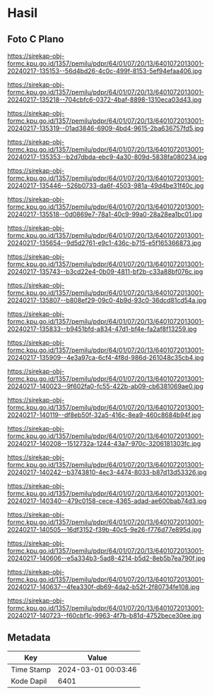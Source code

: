 # Hasil

## Foto C Plano

https://sirekap-obj-formc.kpu.go.id/1357/pemilu/pdpr/64/01/07/20/13/6401072013001-20240217-135153--56d4bd26-4c0c-499f-8153-5ef94efaa406.jpg

https://sirekap-obj-formc.kpu.go.id/1357/pemilu/pdpr/64/01/07/20/13/6401072013001-20240217-135218--704cbfc6-0372-4baf-8898-1310eca03d43.jpg

https://sirekap-obj-formc.kpu.go.id/1357/pemilu/pdpr/64/01/07/20/13/6401072013001-20240217-135319--01ad3846-6909-4bd4-9615-2ba636757fd5.jpg

https://sirekap-obj-formc.kpu.go.id/1357/pemilu/pdpr/64/01/07/20/13/6401072013001-20240217-135353--b2d7dbda-ebc9-4a30-809d-5838fa080234.jpg

https://sirekap-obj-formc.kpu.go.id/1357/pemilu/pdpr/64/01/07/20/13/6401072013001-20240217-135446--526b0733-da6f-4503-981a-49d4be31f40c.jpg

https://sirekap-obj-formc.kpu.go.id/1357/pemilu/pdpr/64/01/07/20/13/6401072013001-20240217-135518--0d0869e7-78a1-40c9-99a0-28a28ea1bc01.jpg

https://sirekap-obj-formc.kpu.go.id/1357/pemilu/pdpr/64/01/07/20/13/6401072013001-20240217-135654--9d5d2761-e9c1-436c-b715-e5f165366873.jpg

https://sirekap-obj-formc.kpu.go.id/1357/pemilu/pdpr/64/01/07/20/13/6401072013001-20240217-135743--b3cd22e4-0b09-4811-bf2b-c33a88bf076c.jpg

https://sirekap-obj-formc.kpu.go.id/1357/pemilu/pdpr/64/01/07/20/13/6401072013001-20240217-135807--b808ef29-09c0-4b9d-93c0-36dcd81cd54a.jpg

https://sirekap-obj-formc.kpu.go.id/1357/pemilu/pdpr/64/01/07/20/13/6401072013001-20240217-135833--b9451bfd-a834-47d1-bf4e-fa2af8f13259.jpg

https://sirekap-obj-formc.kpu.go.id/1357/pemilu/pdpr/64/01/07/20/13/6401072013001-20240217-135909--4e3a97ca-6cf4-4f8d-986d-261048c35cb4.jpg

https://sirekap-obj-formc.kpu.go.id/1357/pemilu/pdpr/64/01/07/20/13/6401072013001-20240217-140023--9f602fa0-fc55-422b-ab09-cb6381069ae0.jpg

https://sirekap-obj-formc.kpu.go.id/1357/pemilu/pdpr/64/01/07/20/13/6401072013001-20240217-140119--df8eb50f-32a5-416c-8ea9-460c8684b94f.jpg

https://sirekap-obj-formc.kpu.go.id/1357/pemilu/pdpr/64/01/07/20/13/6401072013001-20240217-140208--1512732a-1244-43a7-970c-3206181303fc.jpg

https://sirekap-obj-formc.kpu.go.id/1357/pemilu/pdpr/64/01/07/20/13/6401072013001-20240217-140242--b3743810-4ec3-4474-8033-b87d13d53326.jpg

https://sirekap-obj-formc.kpu.go.id/1357/pemilu/pdpr/64/01/07/20/13/6401072013001-20240217-140340--479c0158-cece-4365-adad-ae600bab74d3.jpg

https://sirekap-obj-formc.kpu.go.id/1357/pemilu/pdpr/64/01/07/20/13/6401072013001-20240217-140505--16df3152-f39b-40c5-9e26-f776d77e895d.jpg

https://sirekap-obj-formc.kpu.go.id/1357/pemilu/pdpr/64/01/07/20/13/6401072013001-20240217-140606--e5a334b3-5ad8-4214-b5d2-8eb5b7ea790f.jpg

https://sirekap-obj-formc.kpu.go.id/1357/pemilu/pdpr/64/01/07/20/13/6401072013001-20240217-140637--4fea330f-db69-4da2-b52f-2f80734fe108.jpg

https://sirekap-obj-formc.kpu.go.id/1357/pemilu/pdpr/64/01/07/20/13/6401072013001-20240217-140723--f60cbf1c-9963-4f7b-b81d-4752bece30ee.jpg


## Metadata

| Key        | Value               |
| ---------- | ------------------- |
| Time Stamp | 2024-03-01 00:03:46 |
| Kode Dapil | 6401                |



